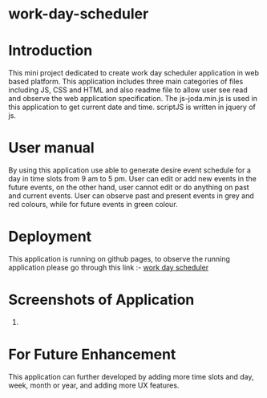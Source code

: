 # work-day-scheduler

# Introduction
This mini project dedicated to create work day scheduler application in web based platform. This application includes three main categories of files including JS, CSS and HTML and also readme file to allow user see read and observe the web application specification. The js-joda.min.js is used in this application to get current date and time. scriptJS is written in jquery of js. 

# User manual
By using this application use able to generate desire event schedule for a day in time slots from 9 am to 5 pm. User can edit or add new events in the future events, on the other hand, user cannot edit or do anything on past and current events. User can observe past and present events in grey and red colours, while for future events in green colour.

# Deployment

This application is running on github pages, to observe the running application please go through this link :- [work day scheduler](https://sthasub.github.io/work-day-scheduler/)

# Screenshots of Application
1. 

# For Future Enhancement
This application can further developed by adding more time slots and day, week, month or year, and adding more UX features. 